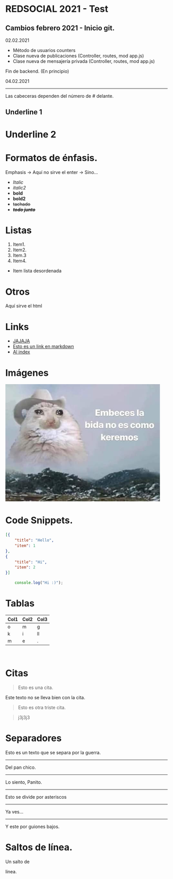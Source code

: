 # REDSOCIAL 2021 - Test
## Cambios febrero 2021 - Inicio git.
02.02.2021
- Método de usuarios counters
- Clase nueva de publicaciones (Controller, routes, mod app.js)
- Clase nueva de mensajería privada (Controller, routes, mod app.js)

Fin de backend. (En principio)

04.02.2021







---

Las cabeceras dependen del número de # delante.

Underline 1
-

Underline 2
=

# Formatos de énfasis.
Emphasis -> Aquí no sirve el enter -> Sino...
- *Italic*
- _italic2_
- **bold**
- __bold2__
- ~~tachado~~
- ***~~todo junto~~***

# Listas
1. Item1.
2. Item2.
3. Item.3
4. Item4.
- Item lista desordenada

# Otros
<p>Aquí sirve el html</p>

# Links
- <a href="#">JAJAJA</a>
- [Esto es un link en markdown](www.google.com)
- [Al index](index.js)
<!-- Comentario !-->

# Imágenes
![Imagen](api/uploads/users/8f6ap0j5wsV-HA6iQRxssGiN.jpg)

# Code Snippets.
 <!-- https://highlightjs.org/static/demo/ !-->
```JSON
[{
    "title": "Hello",
    "item": 1
},
{ 
    "title": "Hi",
    "item": 2
}]
``` 

```Javascript
    console.log("Hi :)");
```

# Tablas
| Col1 | Col2 | Col3 | 
| ---- | ---- | ---- |
| o    |  m   |  g   |
| k    |  i   | ll   |
| m    |  e   | .    |

</br>

# Citas
> Esto es una cita.

Este texto no se lleva bien con la cita.
> Esto es otra  triste cita.

> j3j3j3

#  Separadores
Esto es un texto que se separa por la guerra.

---
Del pan chico.

---
Lo siento, Panito.

---

Esto se divide por asteriscos

*** 
Ya ves...

___
Y este por guiones bajos.

# Saltos de línea.
<!-- Se hace dejando un espacio entre línea y línea -->
Un salto de

linea.
